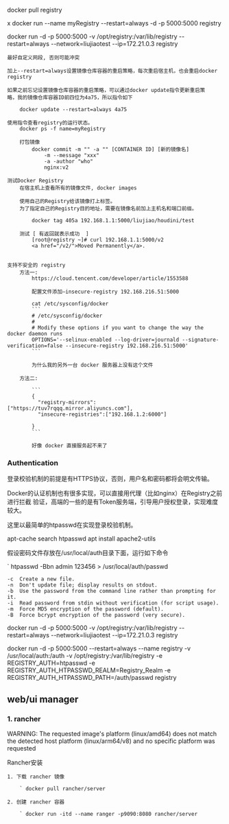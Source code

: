 
docker pull registry

x docker run --name myRegistry --restart=always -d -p 5000:5000 registry

docker run -d -p 5000:5000 -v /opt/registry:/var/lib/registry --restart=always --network=liujiaotest --ip=172.21.0.3 registry

    最好自定义网段, 否则可能冲突

    加上--restart=always设置镜像仓库容器的重启策略，每次重启宿主机，也会重启docker registry

    如果之前忘记设置镜像仓库容器的重启策略，可以通过docker update指令更新重启策
    略，我的镜像仓库容器ID前四位为4a75，所以指令如下

        docker update --restart=always 4a75

    使用指令查看registry的运行状态。
        docker ps -f name=myRegistry

        打包镜像
            docker commit -m "" -a "" [CONTAINER ID] [新的镜像名]
                -m --message "xxx"
                -a -author "who"
                nginx:v2

    测试Docker Registry
        在宿主机上查看所有的镜像文件, docker images

        使用自己的Registry给该镜像打上标签。 
        为了指定自己的Registry目的地址，需要在镜像名前加上主机名和端口前缀。

            docker tag 405a 192.168.1.1:5000/liujiao/houdini/test

        测试 [ 有返回就表示成功  ]
            [root@registry ~]# curl 192.168.1.1:5000/v2
            <a href="/v2/">Moved Permanently</a>.


    支持不安全的 registry
        方法一:
            https://cloud.tencent.com/developer/article/1553588
            
            配置文件添加–insecure-registry 192.168.216.51:5000
            
            cat /etc/sysconfig/docker
            ```
            # /etc/sysconfig/docker
            #
            # Modify these options if you want to change the way the docker daemon runs
            OPTIONS='--selinux-enabled --log-driver=journald --signature-verification=false --insecure-registry 192.168.216.51:5000'
            ```
            
            为什么我的另外一台 docker 服务器上没有这个文件
            
        方法二:
            
            ```
            {
              "registry-mirrors": ["https://tuv7rqqq.mirror.aliyuncs.com"],
              "insecure-registries":["192.168.1.2:6000"]
                
            }
            ```
            
            好像 docker 直接服务起不来了

    
### Authentication

登录校验机制的前提是有HTTPS协议，否则，用户名和密码都将会明文传输。

Docker的认证机制也有很多实现，可以直接用代理（比如nginx）在Registry之前进行拦截
验证，高端的一些的是有Token服务端，引导用户授权登录，实现难度较大。

这里以最简单的htpasswd在实现登录校验机制。

apt-cache search htpasswd
apt install apache2-utils

假设密码文件存放在/usr/local/auth目录下面，运行如下命令

` htpasswd -Bbn admin 123456 > /usr/local/auth/passwd

    -c  Create a new file.
    -n  Don't update file; display results on stdout.
    -b  Use the password from the command line rather than prompting for it.
    -i  Read password from stdin without verification (for script usage).
    -m  Force MD5 encryption of the password (default).
    -B  Force bcrypt encryption of the password (very secure).


docker run -d -p 5000:5000 -v /opt/registry:/var/lib/registry --restart=always --network=liujiaotest --ip=172.21.0.3 registry

docker run -d -p 5000:5000 --restart=always --name registry -v /usr/local/auth:/auth -v /opt/registry:/var/lib/registry -e REGISTRY_AUTH=htpasswd -e REGISTRY_AUTH_HTPASSWD_REALM=Registry_Realm -e REGISTRY_AUTH_HTPASSWD_PATH=/auth/passwd registry




## web/ui manager

### 1. rancher

WARNING: The requested image's platform (linux/amd64) does not match the
detected host platform (linux/arm64/v8) and no specific platform was requested

Rancher安装

    1. 下载 rancher 镜像
        
        ` docker pull rancher/server

    2. 创建 rancher 容器
        
        ` docker run -itd --name ranger -p9090:8080 rancher/server


